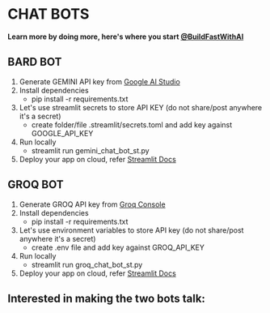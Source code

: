 # CHAT BOTS


**Learn more by doing more, here's where you start <a href="https://www.buildfastwithai.com/#courses">@BuildFastWithAI</a>**

## BARD BOT
1. Generate GEMINI API key from <a href="https://aistudio.google.com/app/apikey">Google AI Studio</a>
2. Install dependencies
   - pip install -r requirements.txt
3. Let's use streamlit secrets to store API KEY (do not share/post anywhere it's a secret)
   - create folder/file .streamlit/secrets.toml and add key against GOOGLE_API_KEY
4. Run locally 
   - streamlit run gemini_chat_bot_st.py 
5. Deploy your app on cloud, refer <a href="https://docs.streamlit.io/streamlit-community-cloud/deploy-your-app">Streamlit Docs</a> 

## GROQ BOT
1. Generate GROQ API key from <a href="https://console.groq.com/keys">Groq Console</a>
2. Install dependencies
   - pip install -r requirements.txt
3. Let's use environment variables to store API key (do not share/post anywhere it's a secret)
   - create .env file and add key against GROQ_API_KEY   
4. Run locally
   - streamlit run groq_chat_bot_st.py
5. Deploy your app on cloud, refer <a href="https://docs.streamlit.io/streamlit-community-cloud/deploy-your-app">Streamlit Docs</a> 

## Interested in making the two bots talk:
